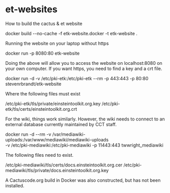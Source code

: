 # et-websites
How to build the cactus &amp; et website
 
  docker build --no-cache -f etk-website.docker -t etk-website .
  
Running the website on your laptop without https

  docker run -p 8080:80 etk-website
  
Doing the above will allow you to access the website on localhost:8080 on your own computer.
If you want https, you need to find a key and a crt file.

  docker run -d -v /etc/pki-etk:/etc/pki-etk --rm -p 443:443 -p 80:80 stevenrbrandt/etk-website

Where the following files must exist

  /etc/pki-etk/tls/private/einsteintoolkit.org.key
  /etc/pki-etk/tls/certs/einsteintoolkit.org.crt

For the wiki, things work similarly. However, the wiki needs to connect to an external
database currently maintained by CCT staff.

  docker run -d --rm -v /var/mediawiki-uploads:/var/www/mediawiki/mediawiki-uploads \
     -v /etc/pki-mediawiki:/etc/pki-mediawiki -p 11443:443 twwright_mediawiki
     
The following files need to exist.

  /etc/pki-mediawiki/tls/certs/docs.einsteintoolkit.org.cer
  /etc/pki-mediawiki/tls/private/docs.einsteintoolkit.org.key

A Cactuscode.org build in Docker was also constructed, but has not been installed.
